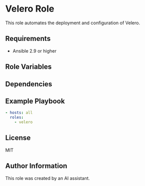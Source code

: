 # Velero Role

This role automates the deployment and configuration of Velero.

## Requirements

- Ansible 2.9 or higher

## Role Variables

## Dependencies

## Example Playbook

```yaml
- hosts: all
  roles:
    - velero
```

## License

MIT

## Author Information

This role was created by an AI assistant.
